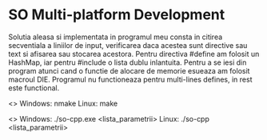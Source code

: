 # SO Multi-platform Development

<Organizare>
Solutia aleasa si implementata in programul meu consta in citirea secventiala 
a liniilor de input, verificarea daca acestea sunt directive sau text si 
afisarea sau stocarea acestora.
Pentru directiva #define am folosit un HashMap, iar pentru #include o lista
dublu inlantuita.
Pentru a se iesi din program atunci cand o functie de alocare de memorie 
esueaza am folosit macroul DIE.

<Implementare>
Programul nu functioneaza pentru multi-lines defines, in rest este functional. 

<<Compilare>>
Windows: nmake
Linux: make

<<Rulare>>
Windows: ./so-cpp.exe <lista_parametrii>
Linux: ./so-cpp <lista_parametrii>
